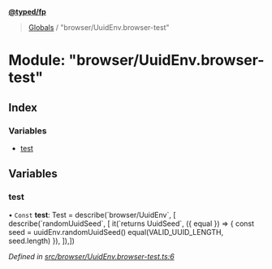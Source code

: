 **[@typed/fp](../README.md)**

> [Globals](../globals.md) / "browser/UuidEnv.browser-test"

# Module: "browser/UuidEnv.browser-test"

## Index

### Variables

* [test](_browser_uuidenv_browser_test_.md#test)

## Variables

### test

• `Const` **test**: Test = describe(\`browser/UuidEnv\`, [ describe(\`randomUuidSeed\`, [ it(\`returns UuidSeed\`, ({ equal }) => { const seed = uuidEnv.randomUuidSeed() equal(VALID\_UUID\_LENGTH, seed.length) }), ]),])

*Defined in [src/browser/UuidEnv.browser-test.ts:6](https://github.com/TylorS/typed-fp/blob/f129829/src/browser/UuidEnv.browser-test.ts#L6)*
